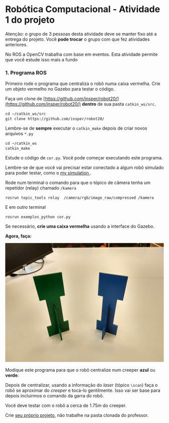 # Robótica Computacional - Atividade 1 do projeto

Atenção: o grupo de 3 pessoas desta atividade deve se manter fixo até a entrega do projeto. Você **pode trocar** o grupo com que fez atividades anteriores. 



No ROS a OpenCV trabalha com base em eventos. Esta atividade permite que você estude isso mais a fundo


### 1. Programa ROS 

Primeiro rode o programa que centraliza o robô numa caixa vermelha. Crie um objeto vermelho no Gazebo para testar o código.

Faça um clone de [https://github.com/insper/robot20/](https://github.com/insper/robot20/) **dentro** de sua pasta `catkin_ws/src`.

    cd ~/catkin_ws/src
    git clone https://github.com/insper/robot20/

Lembre-se de **sempre** executar o `catkin_make` depois de criar novos arquivos `*.py`

    cd ~/catkin_ws
    catkin_make


Estude o código de `cor.py`. Você pode começar executando este programa.

Lembre-se de que você vai precisar estar conectado a algum robô simulado para poder testar, como o [my simulation ](https://github.com/.arnaldojr/my_simulation).


Rode num terminal o comando para que o tópico de câmera tenha um repetidor (relay) chamado `/kamera`

    rosrun topic_tools relay  /camera/rgb/image_raw/compressed /kamera

E em outro terminal

    rosrun exemplos_python cor.py

Se necessário, **crie uma caixa vermelha** usando a interface do Gazebo.


**Agora, faça:**

![](creepers.jpg)

Modique este programa para que o robô centralize num creeper **azul** ou **verde**:

Depois de centralizar, usando a informação do *laser* (tópico `\scan`) faça o robô se aproximar do *creeper* e tocá-lo gentilmente.  Isso vai ser base para depois incluirmos o comando da garra do robô. 

Você deve testar com o robô a cerca de $1.75 m$ do creeper.


Crie [seu próprio projeto](https://github.com/Insper/robot20/blob/master/guides/projeto_rospython.md), não trabalhe na pasta clonada do professor.


